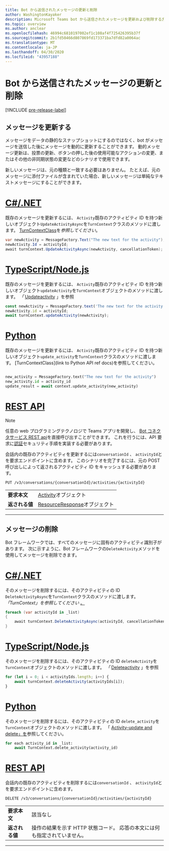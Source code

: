 ```yaml
---
title: Bot から送信されたメッセージの更新と削除
author: WashingtonKayaker
description: Microsoft Teams bot から送信されたメッセージを更新および削除する方法
ms.topic: overview
ms.author: anclear
ms.openlocfilehash: 46994c6810197002ef1c108af4f725426395b37f
ms.sourcegitcommit: 2b1fd50466d807869fd173371ba7dfd82a0064ac
ms.translationtype: MT
ms.contentlocale: ja-JP
ms.lasthandoff: 04/30/2020
ms.locfileid: "43957188"
---
```

# <a name="update-and-delete-messages-sent-from-your-bot"></a>Bot から送信されたメッセージの更新と削除

[!INCLUDE [pre-release-label](~/includes/v4-to-v3-pointer-bots.md)]

## <a name="updating-messages"></a>メッセージを更新する

メッセージをデータの静的なスナップショットにするのではなく、bot がメッセージを送信した後にメッセージを動的に更新することができます。 動的メッセージ更新は、投票の更新、ボタンの押した後の使用可能なアクションの変更、またはその他の非同期状態の変更などのシナリオで使用できます。

新しいメッセージは、元の種類と一致する必要はありません。 たとえば、元のメッセージに添付ファイルが含まれていた場合、新しいメッセージは単純なテキストメッセージにすることができます。

# <a name="cnet"></a>[C#/.NET](#tab/dotnet)

既存のメッセージを更新するには、 `Activity`既存のアクティビティ ID を持つ新しいオブジェクト`UpdateActivityAsync`を`TurnContext`クラスのメソッドに渡します。 [TurnContextClass](/dotnet/api/microsoft.bot.builder.turncontext?view=botbuilder-dotnet-stable)を*参照してください*。

```csharp
var newActivity = MessageFactory.Text("The new text for the activity");
newActivity.Id = activityId;
await turnContext.UpdateActivityAsync(newActivity, cancellationToken);
```

# <a name="typescriptnodejs"></a>[TypeScript/Node.js](#tab/typescript)

既存のメッセージを更新するには、 `Activity`既存のアクティビティ ID を持つ新しいオブジェクト`updateActivity`を`TurnContext`オブジェクトのメソッドに渡します。 *「* [Updateactivity](/javascript/api/botbuilder-core/turncontext?view=botbuilder-ts-latest#updateactivity-partial-activity--) 」を参照

```typescript
const newActivity = MessageFactory.text('The new text for the activity');
newActivity.id = activityId;
await turnContext.updateActivity(newActivity);
```

# <a name="python"></a>[Python](#tab/python)

既存のメッセージを更新するには、 `Activity`既存のアクティビティ ID を持つ新しいオブジェクト`update_activity`を`TurnContext`クラスのメソッドに渡します。 [TurnContextClass](link to Python API ref docs)を参照してください。

```python

new_activity = MessageFactory.text("The new text for the activity")
new_activity.id = activity_id
update_result = await context.update_activity(new_activity)

```

# <a name="rest-api"></a>[REST API](#tab/rest)

>[!NOTE]
>任意の web プログラミングテクノロジで Teams アプリを開発し、 [Bot コネクタサービス REST api](/azure/bot-service/rest-api/bot-framework-rest-connector-api-reference?view=azure-bot-service-4.0)を直接呼び出すことができます。 これを行うには、API 要求に[認証](/azure/bot-service/rest-api/bot-framework-rest-connector-authentication?view=azure-bot-service-4.0)セキュリティ手順を実装する必要があります。

会話内の既存のアクティビティを更新するには`conversationId` 、 `activityId`とを要求エンドポイントに含めます。 このシナリオを完了するには、元の POST 呼び出しによって返されるアクティビティ ID をキャッシュする必要があります。

```http
PUT /v3/conversations/{conversationId}/activities/{activityId}
```

| | |
|----|----|
| **要求本文** | [Activity](/azure/bot-service/rest-api/bot-framework-rest-connector-api-reference?view=azure-bot-service-4.0#activity-object)オブジェクト |
| **返される値** | [ResourceResponse](/azure/bot-service/rest-api/bot-framework-rest-connector-api-reference?view=azure-bot-service-4.0#resourceresponse-object)オブジェクト |

---

## <a name="deleting-messages"></a>メッセージの削除

Bot フレームワークでは、すべてのメッセージに固有のアクティビティ識別子があります。
次に示すように、Bot フレームワークの`DeleteActivity`メソッドを使用してメッセージを削除できます。

# <a name="cnet"></a>[C#/.NET](#tab/dotnet)

そのメッセージを削除するには、そのアクティビティの ID `DeleteActivityAsync`を`TurnContext`クラスのメソッドに渡します。 *「TurnContext」を参照してください* [。](/dotnet/api/microsoft.bot.builder.turncontext.deleteactivityasync?view=botbuilder-dotnet-stable)

```csharp
foreach (var activityId in _list)
{
    await turnContext.DeleteActivityAsync(activityId, cancellationToken);
}
```

# <a name="typescriptnodejs"></a>[TypeScript/Node.js](#tab/typescript)

そのメッセージを削除するには、そのアクティビティの ID `deleteActivity`を`TurnContext`オブジェクトのメソッドに渡します。 *「* [Deleteactivity](/javascript/api/botbuilder-core/turncontext?view=botbuilder-ts-latest#deleteactivity-string---partial-conversationreference--) 」を参照

```typescript
for (let i = 0; i < activityIds.length; i++) {
    await turnContext.deleteActivity(activityIds[i]);
}
```

# <a name="python"></a>[Python](#tab/python)

そのメッセージを削除するには、そのアクティビティの ID `delete_activity`を`TurnContext`オブジェクトのメソッドに渡します。 「 [Activity-update and delete」を](https://github.com/microsoft/botbuilder-python/blob/c04ecacb22c1f4b43a671fe2f1e4782218391975/tests/teams/scenarios/activity-update-and-delete/bots/activity_update_and_delete_bot.py)参照してください。

```python
for each activity_id in _list:
    await TurnContext.delete_activity(activity_id)
```

# <a name="rest-api"></a>[REST API](#tab/rest)

 会話内の既存のアクティビティを削除するには`conversationId` 、 `activityId`とを要求エンドポイントに含めます。

```http
DELETE /v3/conversations/{conversationId}/activities/{activityId}
```

| | |
|----|----|
| **要求本文** | 該当なし |
| **返される値** | 操作の結果を示す HTTP 状態コード。 応答の本文には何も指定されていません。 |

---

